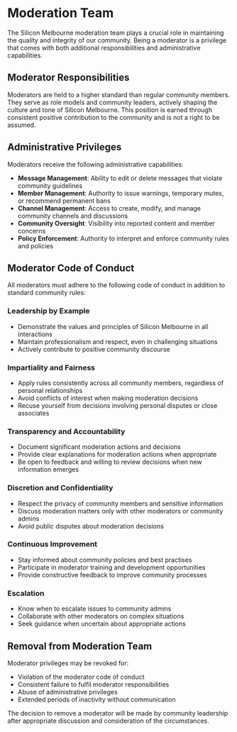 # Moderation Team

The Silicon Melbourne moderation team plays a crucial role in maintaining the quality and integrity of our community. Being a moderator is a privilege that comes with both additional responsibilities and administrative capabilities.

## Moderator Responsibilities

Moderators are held to a higher standard than regular community members. They serve as role models and community leaders, actively shaping the culture and tone of Silicon Melbourne. This position is earned through consistent positive contribution to the community and is not a right to be assumed.

## Administrative Privileges

Moderators receive the following administrative capabilities:

- **Message Management**: Ability to edit or delete messages that violate community guidelines
- **Member Management**: Authority to issue warnings, temporary mutes, or recommend permanent bans
- **Channel Management**: Access to create, modify, and manage community channels and discussions
- **Community Oversight**: Visibility into reported content and member concerns
- **Policy Enforcement**: Authority to interpret and enforce community rules and policies

## Moderator Code of Conduct

All moderators must adhere to the following code of conduct in addition to standard community rules:

### Leadership by Example
- Demonstrate the values and principles of Silicon Melbourne in all interactions
- Maintain professionalism and respect, even in challenging situations
- Actively contribute to positive community discourse

### Impartiality and Fairness
- Apply rules consistently across all community members, regardless of personal relationships
- Avoid conflicts of interest when making moderation decisions
- Recuse yourself from decisions involving personal disputes or close associates

### Transparency and Accountability
- Document significant moderation actions and decisions
- Provide clear explanations for moderation actions when appropriate
- Be open to feedback and willing to review decisions when new information emerges

### Discretion and Confidentiality
- Respect the privacy of community members and sensitive information
- Discuss moderation matters only with other moderators or community admins
- Avoid public disputes about moderation decisions

### Continuous Improvement
- Stay informed about community policies and best practises
- Participate in moderator training and development opportunities
- Provide constructive feedback to improve community processes

### Escalation
- Know when to escalate issues to community admins
- Collaborate with other moderators on complex situations
- Seek guidance when uncertain about appropriate actions

## Removal from Moderation Team

Moderator privileges may be revoked for:
- Violation of the moderator code of conduct
- Consistent failure to fulfil moderator responsibilities
- Abuse of administrative privileges
- Extended periods of inactivity without communication

The decision to remove a moderator will be made by community leadership after appropriate discussion and consideration of the circumstances.